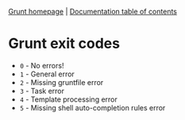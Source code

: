 [Grunt homepage](http://gruntjs.com/) | [Documentation table of contents](toc.md)

# Grunt exit codes

* `0` - No errors!
* `1` - General error
* `2` - Missing gruntfile error
* `3` - Task error
* `4` - Template processing error
* `5` - Missing shell auto-completion rules error
